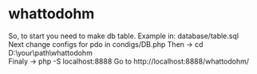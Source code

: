 # whattodohm
So, to start you need to make db table. Example in: database/table.sql <br>
Next change configs for pdo in condigs/DB.php
Then -> cd D:\your\path\whattodohm\
Finaly -> php -S localhost:8888
Go to http://localhost:8888/whattodohm/
